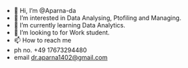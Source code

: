 - 👋 Hi, I’m @Aparna-da
- 👀 I’m interested in Data Analysing, Ptofiling and Managing.
- 🌱 I’m currently learning Data Analytics.
- 💞️ I’m looking to for Work student.
- 📫 How to reach me 
- ph no. +49 17673294480
- email dr.aparna1402@gmail.com

<!---
Aparna-da/Aparna-da is a ✨ special ✨ repository because its `README.md` (this file) appears on your GitHub profile.
You can click the Preview link to take a look at your changes.
--->
